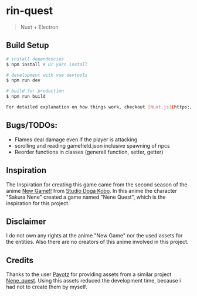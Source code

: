 # rin-quest

> Nuxt + Electron

## Build Setup

``` bash
# install dependencies
$ npm install # Or yarn install

# development with vue devtools
$ npm run dev

# build for production
$ npm run build

For detailed explanation on how things work, checkout [Nuxt.js](https://github.com/nuxt/nuxt.js), [Electron.js](https://electronjs.org/), and [electron-builder](https://www.electron.build/).
```
## Bugs/TODOs:
* Flames deal damage even if the player is attacking
* scrolling and reading gamefield.json inclusive spawning of npcs
* Reorder functions in classes (generell function, setter, getter)
## Inspiration
The Inspiration for creating this game came from the second season of the anime [New Game!!](https://myanimelist.net/anime/34914/New_Game) from [Studio Doga Kobo](http://www.dogakobo.com). In this anime the character "Sakura Nene" created a game named "Nene Quest", which is the inspiration for this project.

## Disclaimer
I do not own any rights at the anime "New Game" nor the used assets for the entities. Also there are no creators of this anime involved in this project.

## Credits
Thanks to the user [Payotz](https://github.com/Payotz) for providing assets from a similar project [Nene_quest](https://github.com/Payotz/Nene_Quest). Using this assets reduced the development time, because i had not to create them by myself.
